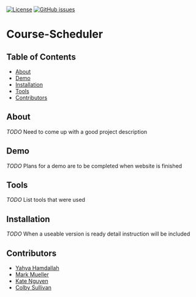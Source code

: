 [![License](https://img.shields.io/badge/license-MIT-blue.svg)](LICENSE)
[![GitHub issues](https://img.shields.io/github/issues/MuellMark/Course-Scheduler)](https://github.com/MuellMark/Course-Scheduler.git)

# Course-Scheduler



## Table of Contents

- [About](#about)
- [Demo](#demo)
- [Installation](#installation)
- [Tools](#tools)
- [Contributors](#contributors)

## About
*TODO* Need to come up with a good project description 
<br>
  
## Demo

*TODO* Plans for a demo are to be completed when website is finished
<br>

## Tools

*TODO* List tools that were used
<br>

## Installation

*TODO* When a useable version is ready detail instruction will be included
<br>

## Contributors

- [Yahya Hamdallah](https://github.com/Hamdally)
- [Mark Mueller](https://github.com/MuellMark)
- [Kate Nguyen](https://github.com/katenguyen10)
- [Colby Sullivan](https://github.com/colbySullivan)
